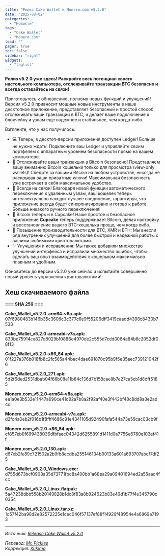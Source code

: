 ```yaml
---
title: "Релиз Cake Wallet и Monero.com v5.2.0"
date: "2025-08-02"
categories:
  - "Новости"
tags:
  - "Cake Wallet"
  - "Monero.com"
lead: ""
pager: true
toc: false
sidebar: "right"
widgets:
  - "taglist"
---
```


**Релиз v5.2.0 уже здесь! Раскройте весь потенциал своего настольного компьютера, отслеживайте транзакции BTC безопасно и всегда оставайтесь на связи!**

Приготовьтесь к обновлению, полному новых функций и улучшений! Версия v5.2.0 привносит мощные новые инструменты в наше десктопное приложение, представляет безопасный и простой способ отслеживать ваши транзакции в BTC, и делает ваше подключение к блокчейну и узлам еще надежнее и стабильнее, чем когда-либо.

Взгляните, что у нас получилось:
* 💻 Теперь, в десктоп-версии приложения доступен Ledger! Больше не нужно ждать! Подключите ваш Ledger и управляйте своим портфелем с аппаратным уровнем безопасности прямо на вашем компьютере.
* 👀 Отслеживайте ваши транзакции в Bitcoin безопасно! Представляем вашу вниманию Bitcoin кошельки только для просмотра (view-only wallets)! Следите за вашими Bitcoin на любом устройстве, никогда не раскрывая ваши приватные ключи! Максимальная безопасность уже встречает в себя максимальное удобство.
* 🔄 Всегда на связи! Благодаря новой функции автоматического переключения к удаленным узлам, ваш кошелек теперь интеллектуально находит лучшее соединение, гарантируя, что приложение всегда будет синхронизировано и готово к работе. Больше никакого ручного переключения!
* 🧁 Bitcoin теперь и в Cupcake! Наше простое и безопасное приложение **Cupcake** теперь поддерживает Bitcoin, делая настройку и восстановление вашего BTC-кошелька проще, чем когда либо.
* 🚀 Повышение производительности для BTC, XMR и ETH: Мы внесли ряд внутренних улучшений для более быстрой и надежной работы с вашими любимыми криптовалютами.
* ✨ Улучшения и исправления: Мы также добавили множество улучшений интерфейса и исправили множество ошибок, чтобы сделать ваш опыт взаимодействия с кошельком максимально плавным и удобным.

Обновитесь до версии v5.2.0 уже сейчас и испытайте совершенно новый уровень управления криптовалютами!

## Хеш скачиваемого файла

**=== SHA 256 ===**

**Cake_Wallet_v5.2.0-arm64-v8a.apk:**
07f6980483b146b35c3606c3c377c6e9f55206dff3419caadd4398c8430b7533

**Cake_Wallet_v5.2.0-armeabi-v7a.apk:**
833be75914ce827d8029b10886e4970de2c555d7cdd3064a84b6c2052df08f13

**Cake_Wallet_v5.2.0-x86_64.apk:**
01f227a376b018fb8c2fc565a44bac4dae691878c95b9f5e35aec739121042f6

**Cake_Wallet_v5.2.0_271.apk:**
5d2f6ded2531dbab04f66b08e11b64c136d7b158cae8b7e27ca5cb1d8dff5185

**Monero.com_v5.2.0-arm64-v8a.apk:**
ee1a0e3b532e11447a690ce41c82a7b8a2f92af40e3f442bf48c8dd8a3e2ad4d

**Monero.com_v5.2.0-armeabi-v7a.apk:**
d2fc4a0eb2f016b1f8fff4686c91e4341105d92490fafa544a73e59cac03cb9f

**Monero.com_v5.2.0-x86_64.apk:**
cf857eb0f699438036dfbfaec04342d6255891d1411d0a7756e6780e103ef41f

**Monero.com_v5.2.0_130.apk:**
d67eb2fe89c721502a2b0fb8ecdba255146134b90133a601a693707abcf7df25

**Cake_Wallet_v5.2.0_Windows.exe:**
d755d673bcf0908a35d73771fbc8a400bb1a68ea29a09401694ed2a55aac4fcc

**Cake_Wallet_v5.2.0_Linux.flatpak:**
5a47238dbb558b20149828b1dc8f83a8b924623b83e49d1b77f4e345790c0354

**Cake_Wallet_v5.2.0_Linux.tar.xz:**
1d57f42ba98d2e82572225e1cec046f57137ef88f14926f48954e4a6869a7193

---

_Источник: [Release Cake Wallet v5.2.0](https://github.com/cake-tech/cake_wallet/releases/tag/v5.2.0)_

_Перевод: [Mr. Pickles](https://t.me/v1docq47)_  
_Коррекция: [Kukima](https://t.me/Kukima)_
